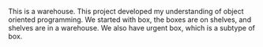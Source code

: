 This is a warehouse. This project developed my understanding of object oriented programming. We started with box, the boxes are on shelves, and shelves are in a warehouse. We also have urgent box, which is a subtype of box. 
